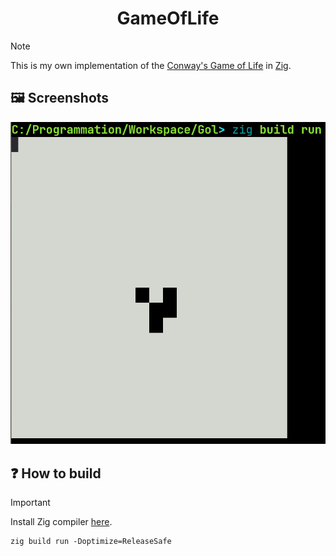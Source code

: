 <h1 align="center">
	GameOfLife
</h1>

> [!NOTE]
> This is my own implementation of the [Conway's Game of Life](https://en.wikipedia.org/wiki/Conway%27s_Game_of_Life) in [Zig](https://ziglang.org).

## 🖼️ Screenshots
![](screenshots/screenshot1.png)

## ❓ How to build
> [!IMPORTANT]
> Install Zig compiler [here](https://ziglang.org/download/).

~~~shell
zig build run -Doptimize=ReleaseSafe
~~~